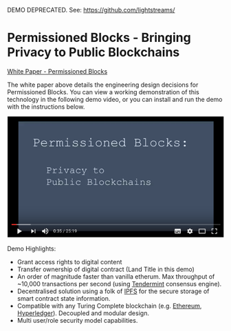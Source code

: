 DEMO DEPRECATED. See: https://github.com/lightstreams/

# Permissioned Blocks - Bringing Privacy to Public Blockchains

[White Paper - Permissioned Blocks](https://github.com/autocontracts/permissioned-blocks/blob/master/whitepaper.md) 

The white paper above details the engineering design decisions for Permissioned Blocks. You can view a working demonstration of this technology in the following demo video, or you can install and run the demo with the instructions below.

[![Demo](images/video-thumbnail.png)](https://www.youtube.com/watch?v=Zt9DIopmzbA)
<br>

Demo Highlights:

- Grant access rights to digital content   
- Transfer ownership of digital contract (Land Title in this demo)
- An order of magnitude faster than vanilla etherum. Max throughput of ~10,000 transactions per second (using [Tendermint](https://tendermint.com/) consensus engine).
- Decentralised solution using a folk of [IPFS](https://ipfs.io/) for the secure storage of smart contract state information.
- Compatible with any Turing Complete blockchain (e.g. [Ethereum](https://www.ethereum.org/), [Hyperledger](https://www.hyperledger.org/)). Decoupled and modular design.
- Multi user/role security model capabilities.  

